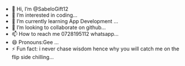 - 👋 Hi, I’m @SabeloGift12
- 👀 I’m interested in coding...
- 🌱 I’m currently learning App Development ...
- 💞️ I’m looking to collaborate on github...
- 📫 How to reach me 0728195112 whatsapp...
- 😄 Pronouns:Gee ...
- ⚡ Fun fact: i never chase wisdom hence why you will catch me on the flip side chilling...

<!---
SabeloGift12/SabeloGift12 is a ✨ special ✨ repository because its `README.md` (this file) appears on your GitHub profile.
You can click the Preview link to take a look at your changes.
--->
